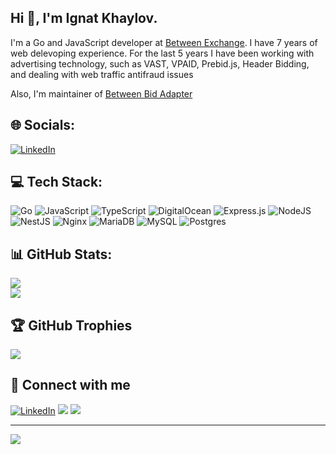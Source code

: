 ## Hi 👋, I'm Ignat Khaylov.

I'm a Go and JavaScript developer at [Between Exchange](https://betweenx.com). I have 7 years of web delevoping experience. For the last 5 years I have been working with advertising technology, such as VAST, VPAID, Prebid.js, Header Bidding, and dealing with web traffic antifraud issues

Also, I'm maintainer of [Between Bid Adapter](https://github.com/prebid/Prebid.js/pulls?q=is%3Apr+author%3Aignat-one)


## 🌐 Socials:
[![LinkedIn](https://img.shields.io/badge/LinkedIn-%230077B5.svg?logo=linkedin&logoColor=white)](https://linkedin.com/in/ignat-khaylov) 

## 💻 Tech Stack:
![Go](https://img.shields.io/badge/go-%2300ADD8.svg?style=flat&logo=go&logoColor=white) ![JavaScript](https://img.shields.io/badge/javascript-%23323330.svg?style=flat&logo=javascript&logoColor=%23F7DF1E) ![TypeScript](https://img.shields.io/badge/typescript-%23007ACC.svg?style=flat&logo=typescript&logoColor=white) ![DigitalOcean](https://img.shields.io/badge/DigitalOcean-%230167ff.svg?style=flat&logo=digitalOcean&logoColor=white) ![Express.js](https://img.shields.io/badge/express.js-%23404d59.svg?style=flat&logo=express&logoColor=%2361DAFB) ![NodeJS](https://img.shields.io/badge/node.js-6DA55F?style=flat&logo=node.js&logoColor=white) ![NestJS](https://img.shields.io/badge/nestjs-%23E0234E.svg?style=flat&logo=nestjs&logoColor=white) ![Nginx](https://img.shields.io/badge/nginx-%23009639.svg?style=flat&logo=nginx&logoColor=white) ![MariaDB](https://img.shields.io/badge/MariaDB-003545?style=flat&logo=mariadb&logoColor=white) ![MySQL](https://img.shields.io/badge/mysql-%2300f.svg?style=flat&logo=mysql&logoColor=white) ![Postgres](https://img.shields.io/badge/postgres-%23316192.svg?style=flat&logo=postgresql&logoColor=white)
## 📊 GitHub Stats:
![](https://github-readme-stats.vercel.app/api?username=ignat-one&theme=radical&hide_border=false&include_all_commits=true&count_private=true)<br/>
![](https://github-readme-streak-stats.herokuapp.com/?user=ignat-one&theme=radical&hide_border=false)<br/>
<!-- ![](https://github-readme-stats.vercel.app/api/top-langs/?username=ignat-one&theme=radical&hide_border=false&include_all_commits=true&count_private=true&layout=compact) -->

## 🏆 GitHub Trophies
![](https://github-profile-trophy.vercel.app/?username=ignat-one&theme=radical&no-frame=false&no-bg=false&margin-w=4)

## 🤝 Connect with me
[![LinkedIn](https://img.shields.io/badge/LinkedIn-%230077B5.svg?logo=linkedin&logoColor=white)](https://linkedin.com/in/ignat-khaylov) 
[![](https://img.shields.io/badge/ignat@ignat.one%20-%23E62B1E.svg?&logo=mail.ru&logoColor=white)](mailto:ignat@ignat.one)
[![](https://img.shields.io/badge/ignat.one%20-%23FFA500.svg?&logo=rss&logoColor=white)](https://ignat.one) 

---
[![](https://visitcount.itsvg.in/api?id=ignat-one&icon=0&color=6)](https://visitcount.itsvg.in)
